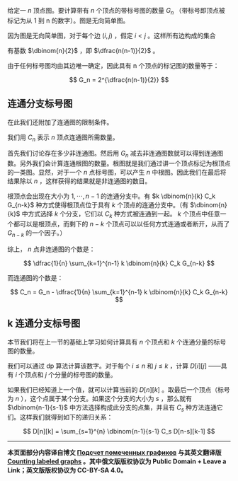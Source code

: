 给定一 $n$ 顶点图。要计算带有 $n$ 个顶点的带标号图的数量 $G_n$ （带标号即顶点被标记为从 1 到 n 的数字）。图是无向简单图。

因为图是无向简单图，对于每个边 $(i,j)$ ，假定 $i<j$ 。这样所有边构成的集合

有基数 $\dbinom{n}{2}$ ，即 $\dfrac{n(n-1)}{2}$ 。

由于任何标号图均由其边唯一确定，因此具有 n 个顶点的标记图的数量等于：

$$
G_n = 2^{\dfrac{n(n-1)}{2}}
$$

## 连通分支标号图

在此我们还附加了连通图的限制条件。

我们用 $C_n$ 表示 $n$ 顶点连通图所需数量。

首先我们讨论存在多少非连通图。然后用 $G_n$ 减去非连通图数就可以得到连通图数。另外我们会计算连通根图的数量。根图就是我们通过讲一个顶点标记为根顶点的一类图。显然，对于一个 $n$ 点标号图，可以产生 $n$ 中根图。因此我们在最后将结果除以 $n$ ，这样获得的结果就是非连通图的数目。

根顶点会出现在大小为 $1,\cdots,n-1$ 的连通分支中。有 $k \dbinom{n}{k} C_k G_{n-k}$ 种方式使得根顶点位于具有 $k$ 个顶点的连通分支中。（有 $\dbinom{n}{k}$ 中方式选择 $k$ 个分支，它们以 $C_k$ 种方式被连通到一起。 $k$ 个顶点中任意一个都可以是根顶点，而剩下的 $n-k$ 个顶点可以以任何方式连通或者断开，从而了 $G_{n-k}$ 的一个因子。）

综上， $n$ 点非连通图的个数是：

$$
\dfrac{1}{n} \sum_{k=1}^{n-1} k  \dbinom{n}{k} C_k G_{n-k}
$$

而连通图的个数是：

$$
C_n = G_n - \dfrac{1}{n} \sum_{k=1}^{n-1} k \dbinom{n}{k} C_k G_{n-k}
$$

## k 连通分支标号图

本节我们将在上一节的基础上学习如何计算具有 $n$ 个顶点和 $k$ 个连通分量的标号图的数量。

我们可以通过 dp 算法计算该数字。对于每个 $i\le n$ 和 $j\le k$ ，计算 $D[i][j]$ ——具有 $i$ 个顶点和 $j$ 个分量的标号图的数量。

如果我们已经知道上一个值，就可以计算当前的 $D[n][k]$ 。取最后一个顶点（标号为 $n$ ），这个点属于某个分支。如果这个分支的大小为 $s$ ，那么就有 $\dbinom{n-1}{s-1}$ 中方法选择构成此分支的点集，并且有 $C_s$ 种方法连通它们。这样我们就得到如下的递归关系：

$$
D[n][k] = \sum_{s=1}^{n} \dbinom{n-1}{s-1} C_s D[n-s][k-1]
$$

* * *

 **本页面部分内容译自博文 [Подсчет помеченных графиков](https://github.com/e-maxx-eng/e-maxx-eng/blob/358bdfb972df51644e6365e25e36e2e7dcacc633/src/combinatorics/counting_labeled_graphs.md) 与其英文翻译版 [Counting labeled graphs](https://cp-algorithms.com/combinatorics/counting_labeled_graphs.html) 。其中俄文版版权协议为 Public Domain + Leave a Link；英文版版权协议为 CC-BY-SA 4.0。** 
